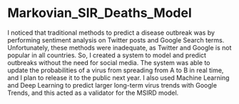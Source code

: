 # Markovian_SIR_Deaths_Model
I noticed that traditional methods to predict a disease outbreak was by performing sentiment analysis on Twitter posts and Google Search terms.  Unfortunately, these methods were inadequate, as Twitter and Google is not popular in all countries. So, I created a system to model and predict outbreaks without the need for social media.  The system was able to update the probabilities of a virus from spreading from A to B in real time, and I plan to release it to the public next year.  I also used Machine Learning and Deep Learning to predict larger long-term virus trends with Google Trends, and this acted as a validator for the MSIRD model.
